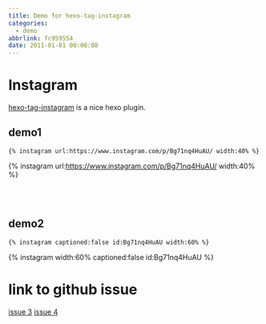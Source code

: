 ```yaml
---
title: Demo for hexo-tag-instagram
categories:
  - demo
abbrlink: fc959554
date: 2011-01-01 00:00:00
---
```

# Instagram

[hexo-tag-instagram](https://github.com/tea3/hexo-tag-instagram) is a nice hexo plugin.


## demo1

```
{% instagram url:https://www.instagram.com/p/Bg71nq4HuAU/ width:40% %}
```

{% instagram url:https://www.instagram.com/p/Bg71nq4HuAU/ width:40% %}


<br> <br>

## demo2

```
{% instagram captioned:false id:Bg71nq4HuAU width:60% %}
```

{% instagram width:60% captioned:false id:Bg71nq4HuAU %}

# link to github issue

[issue 3](https://github.com/tea3/hexo-tag-instagram/issues/3)
[issue 4](https://github.com/tea3/hexo-tag-instagram/pull/4)
